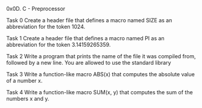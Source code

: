 0x0D. C - Preprocessor

Task 0
Create a header file that defines a macro named SIZE as an abbreviation for the
token 1024.

Task 1
Create a header file that defines a macro named PI as an abbreviation for the
token 3.14159265359.

Task 2
Write a program that prints the name of the file it was compiled from,
followed by a new line.
You are allowed to use the standard library

Task 3
Write a function-like macro ABS(x) that computes the absolute value of a number
x.

Task 4
Write a function-like macro SUM(x, y) that computes the sum of the numbers
x and y.